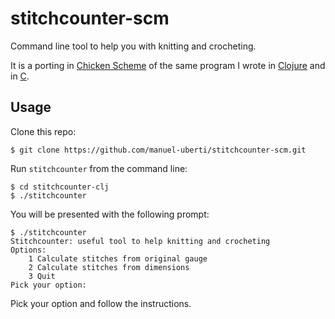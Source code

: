 # stitchcounter-scm

Command line tool to help you with knitting and crocheting.

It is a porting in [Chicken Scheme](http://call-cc.org/) of the same program I
wrote in [Clojure](https://github.com/manuel-uberti/stitchcounter-clj) and in
[C](https://github.com/manuel-uberti/c-bag/blob/master/stitchcounter.c).

## Usage
Clone this repo:
```console
$ git clone https://github.com/manuel-uberti/stitchcounter-scm.git
```
Run ```stitchcounter``` from the command line:
```console
$ cd stitchcounter-clj
$ ./stitchcounter
```
You will be presented with the following prompt:
```console
$ ./stitchcounter
Stitchcounter: useful tool to help knitting and crocheting
Options:
    1 Calculate stitches from original gauge
    2 Calculate stitches from dimensions
    3 Quit
Pick your option:
```
Pick your option and follow the instructions.
